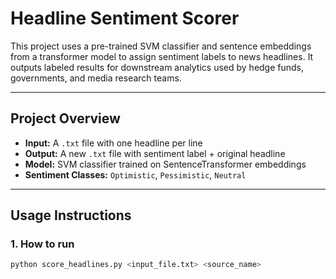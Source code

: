 # Headline Sentiment Scorer

This project uses a pre-trained SVM classifier and sentence embeddings from a transformer model to assign sentiment labels to news headlines. It outputs labeled results for downstream analytics used by hedge funds, governments, and media research teams.

---

## Project Overview

- **Input:** A `.txt` file with one headline per line
- **Output:** A new `.txt` file with sentiment label + original headline
- **Model:** SVM classifier trained on SentenceTransformer embeddings
- **Sentiment Classes:** `Optimistic`, `Pessimistic`, `Neutral`

---

## Usage Instructions

### 1. How to run
```bash
python score_headlines.py <input_file.txt> <source_name>
